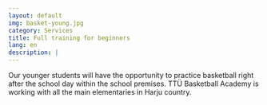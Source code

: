 ```yaml
---
layout: default
img: basket-young.jpg
category: Services
title: Full training for beginners
lang: en
description: |
---
```

Our younger students will have the opportunity to practice basketball right after the school day within the school premises. TTÜ Basketball Academy is working with all the main elementaries in Harju country.